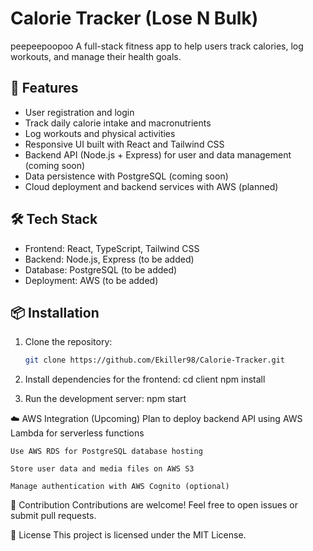 # Calorie Tracker (Lose N Bulk)
peepeepoopoo
A full-stack fitness app to help users track calories, log workouts, and manage their health goals.

## 🚀 Features

- User registration and login
- Track daily calorie intake and macronutrients
- Log workouts and physical activities
- Responsive UI built with React and Tailwind CSS
- Backend API (Node.js + Express) for user and data management (coming soon)
- Data persistence with PostgreSQL (coming soon)
- Cloud deployment and backend services with AWS (planned)

## 🛠️ Tech Stack

- Frontend: React, TypeScript, Tailwind CSS
- Backend: Node.js, Express (to be added)
- Database: PostgreSQL (to be added)
- Deployment: AWS (to be added)

## 📦 Installation

1. Clone the repository:
   ```bash
   git clone https://github.com/Ekiller98/Calorie-Tracker.git
   
2. Install dependencies for the frontend:
    cd client
    npm install

3. Run the development server:
    npm start

☁️ AWS Integration (Upcoming)
    Plan to deploy backend API using AWS Lambda for serverless functions

    Use AWS RDS for PostgreSQL database hosting

    Store user data and media files on AWS S3

    Manage authentication with AWS Cognito (optional)

🤝 Contribution
Contributions are welcome! Feel free to open issues or submit pull requests.

📄 License
This project is licensed under the MIT License.